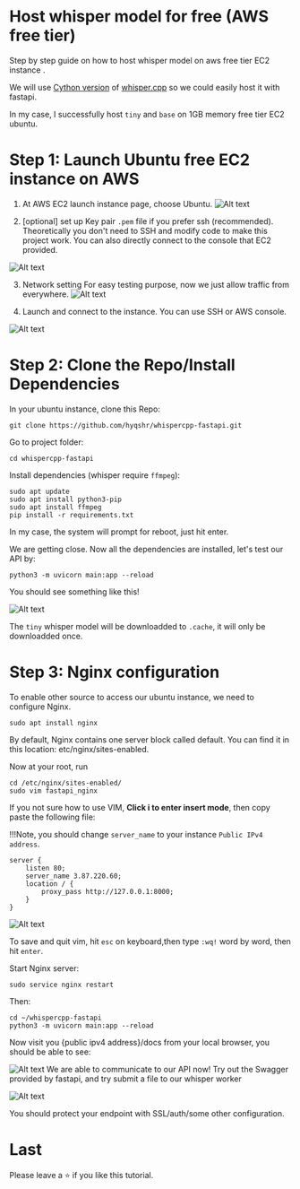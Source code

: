 # Host whisper model for free (AWS free tier)
Step by step guide on how to host whisper model on aws free tier EC2 instance . 

We will use [Cython version](https://github.com/stlukey/whispercpp.py) of [whisper.cpp](https://github.com/ggerganov/whisper.cpp) so we could easily host it with fastapi.

In my case, I successfully host `tiny` and `base` on 1GB memory free tier EC2 ubuntu.  

# Step 1: Launch Ubuntu free EC2 instance on AWS
1. At AWS EC2 launch instance page, choose Ubuntu.
![Alt text](public/image.png)

2. [optional] 
set up Key pair `.pem` file if you prefer ssh (recommended). Theoretically you don't need to SSH and modify code to make this project work. You can also directly connect to the console that EC2 provided.

![Alt text](public/image-1.png)

3. Network setting
For easy testing purpose, now we just allow traffic from everywhere. 
![Alt text](public/image-2.png)

4. Launch and connect to the instance. You can use SSH or AWS console.

![Alt text](public/image-3.png)


# Step 2: Clone the Repo/Install Dependencies
In your ubuntu instance, clone this Repo:
```
git clone https://github.com/hyqshr/whispercpp-fastapi.git
```
Go to project folder:
```
cd whispercpp-fastapi
```
Install dependencies (whisper require `ffmpeg`): 
```
sudo apt update
sudo apt install python3-pip
sudo apt install ffmpeg
pip install -r requirements.txt
```
 In my case, the system will prompt for reboot, just hit enter.

We are getting close. Now all the dependencies are installed, let's test our API by:

```
python3 -m uvicorn main:app --reload
```

You should see something like this!

![Alt text](public/image-4.png)

The `tiny` whisper model will be downloadded to `.cache`, it will only be downloadded once.

# Step 3: Nginx configuration
To enable other source to access our ubuntu instance, we need to configure Nginx.

```
sudo apt install nginx
```
By default, Nginx contains one server block called default. You can find it in this location: etc/nginx/sites-enabled.

Now at your root, run 
```
cd /etc/nginx/sites-enabled/
sudo vim fastapi_nginx
```

If you not sure how to use VIM, **Click i to enter insert mode**, then copy paste the following file:

!!!Note, you should change `server_name` to your instance `Public IPv4 address`.

```
server {
    listen 80;
    server_name 3.87.220.60;
    location / {
        proxy_pass http://127.0.0.1:8000;
    }
}
```



![Alt text](public/image-5.png)

To save and quit vim, hit `esc` on keyboard,then type `:wq!` word by word, then hit `enter`.

Start Nginx server:
```
sudo service nginx restart
```
Then:
```
cd ~/whispercpp-fastapi
python3 -m uvicorn main:app --reload
```

Now visit you {public ipv4 address}/docs from your local browser, you should be able to see: 

![Alt text](public/image-6.png)
We are able to communicate to our API now! Try out the Swagger provided by fastapi, and try submit a file to our whisper worker

![Alt text](public/image-7.png)

You should protect your endpoint with SSL/auth/some other configuration.

# Last

Please leave a ⭐ if you like this tutorial.